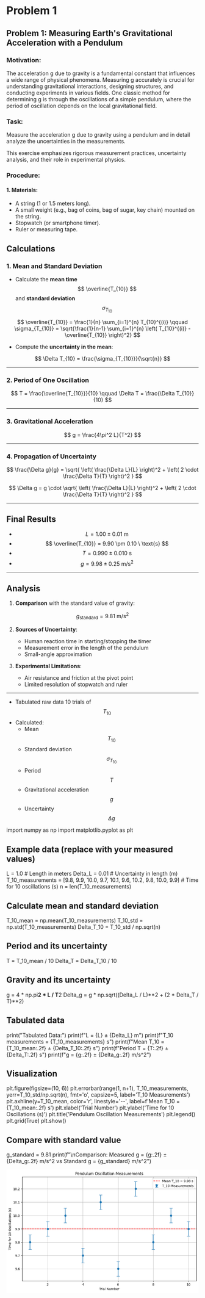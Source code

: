 # Problem 1

## Problem 1: Measuring Earth's Gravitational Acceleration with a Pendulum

### Motivation:
The acceleration g due to gravity is a fundamental constant that influences a wide range of physical phenomena. Measuring g accurately is crucial for understanding gravitational interactions, designing structures, and conducting experiments in various fields. One classic method for determining  g  is through the oscillations of a simple pendulum, where the period of oscillation depends on the local gravitational field.

### Task:
Measure the acceleration g due to gravity using a pendulum and in detail analyze the uncertainties in the measurements.

This exercise emphasizes rigorous measurement practices, uncertainty analysis, and their role in experimental physics.

### Procedure:

#### 1. Materials:
- A string (1 or 1.5 meters long).
- A small weight (e.g., bag of coins, bag of sugar, key chain) mounted on the string.
- Stopwatch (or smartphone timer).
- Ruler or measuring tape.


##  Calculations

### 1. Mean and Standard Deviation

- Calculate the **mean time** $$ \overline{T_{10}} $$ and **standard deviation** $$ \sigma_{T_{10}} $$

$$
\overline{T_{10}} = \frac{1}{n} \sum_{i=1}^{n} T_{10}^{(i)} \qquad
\sigma_{T_{10}} = \sqrt{\frac{1}{n-1} \sum_{i=1}^{n} \left( T_{10}^{(i)} - \overline{T_{10}} \right)^2}
$$

- Compute the **uncertainty in the mean**:

$$
\Delta T_{10} = \frac{\sigma_{T_{10}}}{\sqrt{n}}
$$

---

### 2. Period of One Oscillation

$$
T = \frac{\overline{T_{10}}}{10} \qquad
\Delta T = \frac{\Delta T_{10}}{10}
$$

---

### 3. Gravitational Acceleration

$$
g = \frac{4\pi^2 L}{T^2}
$$

---

### 4. Propagation of Uncertainty

$$
\frac{\Delta g}{g} = \sqrt{ \left( \frac{\Delta L}{L} \right)^2 + \left( 2 \cdot \frac{\Delta T}{T} \right)^2 }
$$

$$
\Delta g = g \cdot \sqrt{ \left( \frac{\Delta L}{L} \right)^2 + \left( 2 \cdot \frac{\Delta T}{T} \right)^2 }
$$

---

##  Final Results

- $$ L = 1.00 \pm 0.01 \ \text{m} $$
- $$ \overline{T_{10}} = 9.90 \pm 0.10 \ \text{s} $$
- $$ T = 0.990 \pm 0.010 \ \text{s} $$
- $$ g = 9.98 \pm 0.25 \ \text{m/s}^2 $$

---

##  Analysis

1. **Comparison** with the standard value of gravity:

$$
g_{\text{standard}} = 9.81 \ \text{m/s}^2
$$

2. **Sources of Uncertainty**:
   - Human reaction time in starting/stopping the timer
   - Measurement error in the length of the pendulum
   - Small-angle approximation

3. **Experimental Limitations**:
   - Air resistance and friction at the pivot point
   - Limited resolution of stopwatch and ruler

---

- Tabulated raw data 10 trials of $$ T_{10} $$
- Calculated:
  - Mean $$ T_{10} $$
  - Standard deviation $$ \sigma_{T_{10}} $$
  - Period $$ T $$
  - Gravitational acceleration $$ g $$
  - Uncertainty $$ \Delta g $$


import numpy as np
import matplotlib.pyplot as plt

## Example data (replace with your measured values)
L = 1.0  # Length in meters
Delta_L = 0.01  # Uncertainty in length (m)
T_10_measurements = [9.8, 9.9, 10.0, 9.7, 10.1, 9.6, 10.2, 9.8, 10.0, 9.9]  # Time for 10 oscillations (s)
n = len(T_10_measurements)

## Calculate mean and standard deviation
T_10_mean = np.mean(T_10_measurements)
T_10_std = np.std(T_10_measurements)
Delta_T_10 = T_10_std / np.sqrt(n)

## Period and its uncertainty
T = T_10_mean / 10
Delta_T = Delta_T_10 / 10

## Gravity and its uncertainty
g = 4 * np.pi**2 * L / T**2
Delta_g = g * np.sqrt((Delta_L / L)**2 + (2 * Delta_T / T)**2)

## Tabulated data
print("Tabulated Data:")
print(f"L = {L} ± {Delta_L} m")
print(f"T_10 measurements = {T_10_measurements} s")
print(f"Mean T_10 = {T_10_mean:.2f} ± {Delta_T_10:.2f} s")
print(f"Period T = {T:.2f} ± {Delta_T:.2f} s")
print(f"g = {g:.2f} ± {Delta_g:.2f} m/s^2")

 ## Visualization
plt.figure(figsize=(10, 6))
plt.errorbar(range(1, n+1), T_10_measurements, yerr=T_10_std/np.sqrt(n), fmt='o', capsize=5, label='T_10 Measurements')
plt.axhline(y=T_10_mean, color='r', linestyle='--', label=f'Mean T_10 = {T_10_mean:.2f} s')
plt.xlabel('Trial Number')
plt.ylabel('Time for 10 Oscillations (s)')
plt.title('Pendulum Oscillation Measurements')
plt.legend()
plt.grid(True)
plt.show()

## Compare with standard value
g_standard = 9.81
print(f"\nComparison: Measured g = {g:.2f} ± {Delta_g:.2f} m/s^2 vs Standard g = {g_standard} m/s^2")

![alt text](image.png)